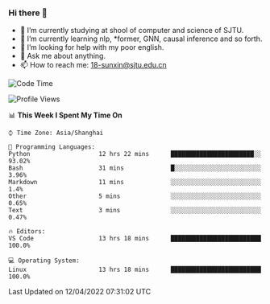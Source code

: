 ### Hi there 👋

<!--
**sunxin000/sunxin000** is a ✨ _special_ ✨ repository because its `README.md` (this file) appears on your GitHub profile.

Here are some ideas to get you started:

- 🔭 I’m currently working on ...
- 🌱 I’m currently learning ...
- 👯 I’m looking to collaborate on ...
- 🤔 I’m looking for help with ...
- 💬 Ask me about ...
- 📫 How to reach me: ...
- 😄 Pronouns: ...
- ⚡ Fun fact: ...
-->
- 🏫 I’m currently studying at shool of computer and science of SJTU.
- 🌱 I’m currently learning nlp, \*former, GNN, causal inference and so forth.
- 🤔 I’m looking for help with my poor english.
- 💬 Ask me about anything.
- 📫 How to reach me: 18-sunxin@sjtu.edu.cn
<!--START_SECTION:waka-->
![Code Time](http://img.shields.io/badge/Code%20Time-150%20hrs%206%20mins-blue)

![Profile Views](http://img.shields.io/badge/Profile%20Views-6-blue)

📊 **This Week I Spent My Time On** 

```text
⌚︎ Time Zone: Asia/Shanghai

💬 Programming Languages: 
Python                   12 hrs 22 mins      ███████████████████████░░   93.02% 
Bash                     31 mins             █░░░░░░░░░░░░░░░░░░░░░░░░   3.96% 
Markdown                 11 mins             ░░░░░░░░░░░░░░░░░░░░░░░░░   1.4% 
Other                    5 mins              ░░░░░░░░░░░░░░░░░░░░░░░░░   0.65% 
Text                     3 mins              ░░░░░░░░░░░░░░░░░░░░░░░░░   0.47%

🔥 Editors: 
VS Code                  13 hrs 18 mins      █████████████████████████   100.0%

💻 Operating System: 
Linux                    13 hrs 18 mins      █████████████████████████   100.0%

```


 Last Updated on 12/04/2022 07:31:02 UTC
<!--END_SECTION:waka-->
